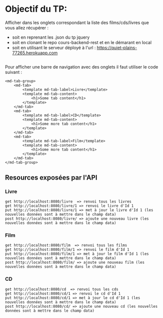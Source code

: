 # Objectif du TP:

Afficher dans les onglets correspondant la liste des films/cds/livres que vous allez récupérer :
- soit en reprenant les .json du tp jquery
- soit en clonant le repo cours-backend-rest et en le démarant en local
- soit en utilisant le serveur déployé à l'url : https://quiet-plains-77265.herokuapp.com

##
Pour afficher une barre de navigation avec des onglets il faut utiliser le code suivant :
```
<md-tab-group>
	<md-tab>
		<template md-tab-label>Livre</template>
		<template md-tab-content>
			<h1>Some tab content</h1>
		</template>
	</md-tab>
	<md-tab>
		<template md-tab-label>CD</template>
		<template md-tab-content>
			<h1>Some more tab content</h1>
		</template>
	</md-tab>
	<md-tab>
		<template md-tab-label>Film</template>
		<template md-tab-content>
			<h1>Some more tab content</h1>
		</template>
	</md-tab>
</md-tab-group>
```
## Resources exposées par l'API
### Livre
```
get http://localhost:8080/livre  => renvoi tous les livres
get http://localhost:8080/livre/1 => renvoi le livre d'Id 1
put http://localhost:8080/livre/1 => met à jour le livre d'Id 1 (les nouvelles données sont à mettre dans le champ data)
post http://localhost:8080/livre/ => ajoute une nouveau livre (les nouvelles données sont à mettre dans le champ data)
```

### Film
```
get http://localhost:8080/film  => renvoi tous les films
get http://localhost:8080/film/1 => renvoi le film d'Id 1
put http://localhost:8080/film/1 => met à jour le film d'Id 1 (les nouvelles données sont à mettre dans le champ data)
post http://localhost:8080/film/ => ajoute une nouveau film (les nouvelles données sont à mettre dans le champ data)
```

### CD
```
get http://localhost:8080/cd  => renvoi tous les cds
get http://localhost:8080/cd/1 => renvoi le cd d'Id 1
put http://localhost:8080/cd/1 => met à jour le cd d'Id 1 (les nouvelles données sont à mettre dans le champ data)
post http://localhost:8080/cd/ => ajoute une nouveau cd (les nouvelles données sont à mettre dans le champ data)
```
